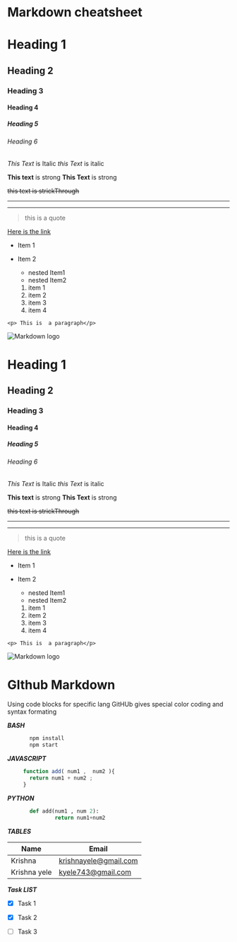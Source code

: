 # Markdown cheatsheet

<!-- Heading -->
# Heading 1
## Heading 2
### Heading 3
####  Heading 4
#####  Heading 5
###### Heading 6


<!-- Italic-->
*This Text* is Italic
_this Text_ is italic


<!--Strong-->
**This text** is strong
__This Text__ is strong

<!--Strickthrough-->
~~this text is strickThrough~~

<!--Horizontal Rule-->
---
___

<!--BlockQuote -->
>this is a quote

<!--Links-->
[Here is the link](http://www.google.com "Title")

<!--UL-->
* Item 1
* Item 2
  * nested Item1
  * nested Item2
  
  <!--OL-->
  1. item 1
  2. item 2
  2. item 3
  2. item 4
  
  
  <!--inline code block-->
 `<p> This is  a paragraph</p>`
 
 
 <!-- images-->
 ![Markdown logo](http://markdown-here.com/img/icon256.png)
 
 
 


<!-- Heading -->
# Heading 1
## Heading 2
### Heading 3
####  Heading 4
#####  Heading 5
###### Heading 6


<!-- Italic-->
*This Text* is Italic
_this Text_ is italic


<!--Strong-->
**This text** is strong
__This Text__ is strong

<!--Strickthrough-->
~~this text is strickThrough~~

<!--Horizontal Rule-->
---
___

<!--BlockQuote -->
>this is a quote

<!--Links-->
[Here is the link](http://www.google.com "Title")

<!--UL-->
* Item 1
* Item 2
  * nested Item1
  * nested Item2
  
  <!--OL-->
  1. item 1
  2. item 2
  2. item 3
  2. item 4
  
  
  <!--inline code block-->
 `<p> This is  a paragraph</p>`
 
 
 <!-- images-->
 ![Markdown logo](http://markdown-here.com/img/icon256.png)
 
 
 # GIthub Markdown
 
 <!--Code blocks-->
 Using code blocks for specific lang GitHUb gives special color coding and syntax formating
 
 ___BASH___
 ```bash
        npm install
        npm start
 ```
 ___JAVASCRIPT___
 ```javascript
      function add( num1 ,  num2 ){
        return num1 + num2 ;
      }
```

___PYTHON___
 ```python
        def add(num1 , num 2):
                return num1+num2
```

<!--Tables-->
___TABLES___

| Name    | Email                                    |
| ------------ |------------------------------------------|
| Krishna |  krishnayele@gmail.com |
| Krishna yele |  kyele743@gmail.com |


<!--Task List-->
___Task LIST___

* [x] Task 1
* [x] Task 2
* [ ]  Task 3


